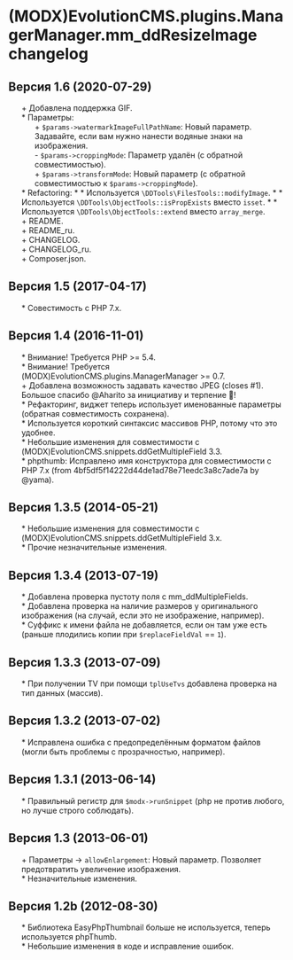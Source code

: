 # (MODX)EvolutionCMS.plugins.ManagerManager.mm_ddResizeImage changelog


## Версия 1.6 (2020-07-29)
* \+ Добавлена поддержка GIF.
* \* Параметры:
	* \+ `$params->watermarkImageFullPathName`: Новый параметр. Задавайте, если вам нужно нанести водяные знаки на изображения.
	* \- `$params->croppingMode`: Параметр удалён (с обратной совместимостью).
	* \+ `$params->transformMode`: Новый параметр (с обратной совместимостью к `$params->croppingMode`).
* \* Refactoring:
		* \* Используется `\DDTools\FilesTools::modifyImage`.
		* \* Используется `\DDTools\ObjectTools::isPropExists` вместо `isset`.
		* \* Используется `\DDTools\ObjectTools::extend` вместо `array_merge`.
* \+ README.
* \+ README_ru.
* \+ CHANGELOG.
* \+ CHANGELOG_ru.
* \+ Composer.json.


## Версия 1.5 (2017-04-17)
* \* Совестимость с PHP 7.x.


## Версия 1.4 (2016-11-01)
* \* Внимание! Требуется PHP >= 5.4.
* \* Внимание! Требуется (MODX)EvolutionCMS.plugins.ManagerManager >= 0.7.
* \+ Добавлена возможность задавать качество JPEG (closes #1). Большое спасибо @Aharito за инициативу и терпение :pray:!
* \* Рефакторинг, виджет теперь использует именованные параметры (обратная совместимость сохранена).
* \* Используется короткий синтаксис массивов PHP, потому что это удобнее.
* \* Небольшие изменения для совместимости с (MODX)EvolutionCMS.snippets.ddGetMultipleField 3.3.
* \* phpthumb: Исправлено имя конструктора для совместимости с PHP 7.x (from 4bf5df5f14222d44de1ad78e71eedc3a8c7ade7a by @yama).


## Версия 1.3.5 (2014-05-21)
* \* Небольшие изменения для совместимости с (MODX)EvolutionCMS.snippets.ddGetMultipleField 3.x.
* \* Прочие незначительные изменения.


## Версия 1.3.4 (2013-07-19)
* \* Добавлена проверка пустоту поля с mm_ddMultipleFields.
* \* Добавлена проверка на наличие размеров у оригинального изображения (на случай, если это не изображение, например).
* \* Суффикс к имени файла не добавляется, если он там уже есть (раньше плодились копии при `$replaceFieldVal` == `1`).


## Версия 1.3.3 (2013-07-09)
* \* При получении TV при помощи `tplUseTvs` добавлена проверка на тип данных (массив).


## Версия 1.3.2 (2013-07-02)
* \* Исправлена ошибка с предопределённым форматом файлов (могли быть проблемы с прозрачностью, например).


## Версия 1.3.1 (2013-06-14)
* \* Правильный регистр для `$modx->runSnippet` (php не против любого, но лучше строго соблюдать).


## Версия 1.3 (2013-06-01)
* \+ Параметры → `allowEnlargement`: Новый параметр. Позволяет предотвратить увеличение изображения.
* \* Незначительные изменения.


## Версия 1.2b (2012-08-30)
* \* Библиотека EasyPhpThumbnail больше не используется, теперь используется phpThumb.
* \* Небольшие изменения в коде и исправление ошибок.


<link rel="stylesheet" type="text/css" href="https://DivanDesign.ru/assets/files/ddMarkdown.css" />
<style>ul{list-style:none;}</style>